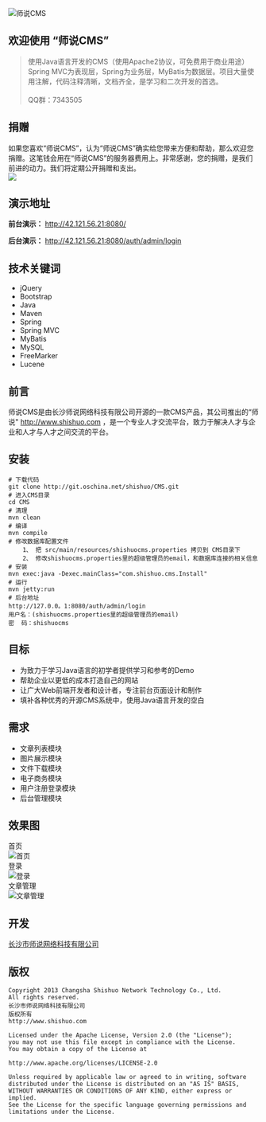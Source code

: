 ![师说CMS](/src/main/webapp/system/images/logo.png "师说CMS")

## 欢迎使用 “师说CMS”

> 使用Java语言开发的CMS（使用Apache2协议，可免费用于商业用途）<br>
> Spring MVC为表现层，Spring为业务层，MyBatis为数据层。项目大量使用注解，代码注释清晰，文档齐全，是学习和二次开发的首选。<br>
><br>
>QQ群：7343505

## 捐赠
如果您喜欢“师说CMS”，认为“师说CMS”确实给您带来方便和帮助，那么欢迎您捐赠。这笔钱会用在“师说CMS”的服务器费用上。非常感谢，您的捐赠，是我们前进的动力。我们将定期公开捐赠和支出。<br>
<a href='http://me.alipay.com/herbert'> <img src='https://img.alipay.com/sys/personalprod/style/mc/btn-index.png' /> </a>

## 演示地址

**前台演示：** http://42.121.56.21:8080/

**后台演示：** http://42.121.56.21:8080/auth/admin/login

## 技术关键词
* jQuery
* Bootstrap
* Java
* Maven
* Spring
* Spring MVC
* MyBatis
* MySQL
* FreeMarker
* Lucene

## 前言

师说CMS是由长沙师说网络科技有限公司开源的一款CMS产品，其公司推出的“师说" http://www.shishuo.com ，是一个专业人才交流平台，致力于解决人才与企业和人才与人才之间交流的平台。

## 安装

	# 下载代码
	git clone http://git.oschina.net/shishuo/CMS.git
	# 进入CMS目录
	cd CMS
	# 清理
	mvn clean
	# 编译
	mvn compile
	# 修改数据库配置文件
		1、 把 src/main/resources/shishuocms.properties 拷贝到 CMS目录下
		2、 修改shishuocms.properties里的超级管理员的email，和数据库连接的相关信息
	# 安装
	mvn exec:java -Dexec.mainClass="com.shishuo.cms.Install"
	# 运行
	mvn jetty:run
	# 后台地址
	http://127.0.0。1:8080/auth/admin/login
	用户名：(shishuocms.properties里的超级管理员的email)
	密  码：shishuocms


## 目标

 - 为致力于学习Java语言的初学者提供学习和参考的Demo 
 - 帮助企业以更低的成本打造自己的网站
 - 让广大Web前端开发者和设计者，专注前台页面设计和制作
 - 填补各种优秀的开源CMS系统中，使用Java语言开发的空白

## 需求

 - 文章列表模块
 - 图片展示模块
 - 文件下载模块
 - 电子商务模块
 - 用户注册登录模块
 - 后台管理模块
 
## 效果图
首页<br>
![首页](/doc/images/default.png "首页")<br>
登录<br>
![登录](/doc/images/login.png "登录")<br>
文章管理<br>
![文章管理](/doc/images/file.png "文章管理")

## 开发

[长沙市师说网络科技有限公司][1]

## 版权

    Copyright 2013 Changsha Shishuo Network Technology Co., Ltd. 
    All rights reserved.
    长沙市师说网络科技有限公司
    版权所有
    http://www.shishuo.com
    
    Licensed under the Apache License, Version 2.0 (the "License");
    you may not use this file except in compliance with the License.
    You may obtain a copy of the License at
    
    http://www.apache.org/licenses/LICENSE-2.0
    
    Unless required by applicable law or agreed to in writing, software
    distributed under the License is distributed on an "AS IS" BASIS,
    WITHOUT WARRANTIES OR CONDITIONS OF ANY KIND, either express or implied.
    See the License for the specific language governing permissions and
    limitations under the License.


  [1]: http://www.shishuo.com
